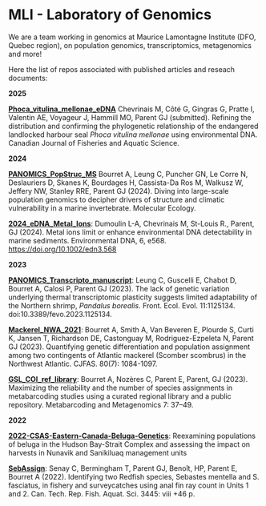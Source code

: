 # MLI - Laboratory of Genomics

We are a team working in genomics at Maurice Lamontagne Institute (DFO, Quebec region), on population genomics, transcriptomics, metagenomics and more!

Here the list of repos associated with published articles and reseach documents:

**2025**

**[Phoca_vitulina_mellonae_eDNA](https://github.com/GenomicsMLI-DFO/eDNA_P_vitulina_mellonae)** Chevrinais M, Côté G, Gingras G, Pratte I, Valentin AE, Voyageur J, Hammill MO, Parent GJ (submitted). Refining the distribution and confirming the phylogenetic relationship of the endangered landlocked harbour seal _Phoca vitulina mellonae_ using environmental DNA. Canadian Journal of Fisheries and Aquatic Science.

**2024**

**[PANOMICS_PopStruc_MS](https://github.com/GenomicsMLI-DFO/PANOMICS_PopStruc_MS)**  Bourret A, Leung C, Puncher GN, Le Corre N, Deslauriers D, Skanes K, Bourdages H, Cassista-Da Ros M, Walkusz W, Jeffery NW, Stanley RRE, Parent GJ (2024). Diving into large-scale population genomics to decipher drivers of structure and climatic vulnerability in a marine invertebrate. Molecular Ecology.

**[2024_eDNA_Metal_Ions](https://github.com/GenomicsMLI-DFO/2024_eDNA_Metal_Ions)**: Dumoulin L-A, Chevrinais M, St-Louis R., Parent, GJ (2024). Metal ions limit or enhance environmental DNA detectability in marine sediments. Environmental DNA, 6, e568. https://doi.org/10.1002/edn3.568

**2023**

**[PANOMICS_Transcripto_manuscript](https://github.com/GenomicsMLI-DFO/PANOMICS_Transcripto_manuscript)**: Leung C, Guscelli E, Chabot D, Bourret A, Calosi P, Parent GJ (2023). The lack of genetic variation underlying thermal transcriptomic plasticity suggests limited adaptability of the Northern shrimp, *Pandalus borealis*. Front. Ecol. Evol. 11:1125134. doi:10.3389/fevo.2023.1125134.

**[Mackerel_NWA_2021](https://github.com/GenomicsMLI-DFO/Mackerel_NWA_2021)**: Bourret A, Smith A, Van Beveren E, Plourde S, Curti K, Jansen T, Richardson DE, Castonguay M, Rodriguez-Ezpeleta N, Parent GJ (2023). Quantifying genetic differentiation and population assignment among two contingents of Atlantic mackerel (Scomber scombrus) in the Northwest Atlantic. CJFAS. 80(7): 1084-1097.

**[GSL_COI_ref_library](https://github.com/GenomicsMLI-DFO/GSL_COI_ref_library)**: Bourret A, Nozères C, Parent E, Parent, GJ (2023). Maximizing the reliability and the number of species assignments in metabarcoding studies using a curated regional library and a public repository. Metabarcoding and Metagenomics 7: 37–49.

**2022**

**[2022-CSAS-Eastern-Canada-Beluga-Genetics](https://github.com/GenomicsMLI-DFO/2022-CSAS-Eastern-Canada-Beluga-Genetics)**: Reexamining populations of beluga in the Hudson Bay-Strait Complex and assessing the impact on harvests in Nunavik and Sanikiluaq management units

**[SebAssign](https://github.com/GenomicsMLI-DFO/SebAssign)**: Senay C, Bermingham T, Parent GJ, Benoît, HP, Parent E, Bourret A (2022). Identifying two Redfish species, Sebastes mentella and S. fasciatus, in fishery and surveycatches using anal fin ray count in Units 1 and 2. Can. Tech. Rep. Fish. Aquat. Sci. 3445: viii +46 p.

